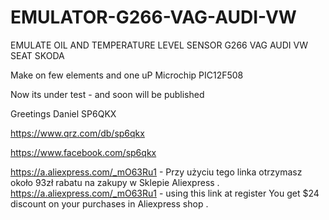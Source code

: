 # EMULATOR-G266-VAG-AUDI-VW

EMULATE OIL AND TEMPERATURE LEVEL SENSOR  G266 VAG AUDI VW SEAT SKODA 


Make on few elements and one uP Microchip PIC12F508 

Now its under test - and soon will be published

Greetings Daniel SP6QKX 

https://www.qrz.com/db/sp6qkx

https://www.facebook.com/sp6qkx


https://a.aliexpress.com/_mO63Ru1 - Przy użyciu tego linka otrzymasz około 93zł rabatu na zakupy w Sklepie Aliexpress .
https://a.aliexpress.com/_mO63Ru1 - using this link at register You get $24 discount on your purchases in Aliexpress shop .
